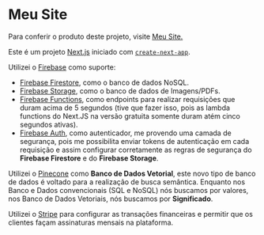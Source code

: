 # Meu Site

Para conferir o produto deste projeto, visite [Meu Site.](https://www.brunovalero.com)

Este é um projeto [Next.js](https://nextjs.org/) iniciado com [`create-next-app`](https://github.com/vercel/next.js/tree/canary/packages/create-next-app).

Utilizei o [Firebase](https://firebase.google.com/?hl=pt-br) como suporte:
-  [Firebase Firestore](https://firebase.google.com/docs/firestore?hl=pt-br), como o banco de dados NoSQL.
-  [Firebase Storage](https://firebase.google.com/docs/storage?hl=pt-br), como o banco de dados de Imagens/PDFs.
-  [Firebase Functions](https://firebase.google.com/docs/functions?hl=pt-br), como endpoints para realizar requisições que duram acima de 5 segundos (tive que fazer isso, pois as lambda functions do Next.JS na versão gratuita somente duram atém cinco segundos ativas).
-  [Firebase Auth](https://firebase.google.com/docs/auth?hl=pt-br), como autenticador, me provendo uma camada de segurança, pois me possibilita enviar tokens de autenticação em cada requisição e assim configurar corretamente as regras de segurança do **Firebase Firestore** e do **Firebase Storage**.

Utilizei o [Pinecone](https://www.pinecone.io) como **Banco de Dados Vetorial**, este novo tipo de banco de dados é voltado para a realização de busca semântica. Enquanto nos Banco e Dados convencionais (SQL e NoSQL) nós buscamos por valores, nos Banco de Dados Vetoriais, nós buscamos por **Significado**.

Utilizei o [Stripe](https://stripe.com/br) para configurar as transações financeiras e permitir que os clientes façam assinaturas mensais na plataforma.

